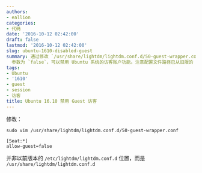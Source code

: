 ```yaml
---
authors:
- eallion
categories:
- 代码
date: '2016-10-12 02:42:00'
draft: false
lastmod: '2016-10-12 02:42:00'
slug: ubuntu-1610-disabled-guest
summary: 通过修改 `/usr/share/lightdm/lightdm.conf.d/50-guest-wrapper.conf` 文件中的 `allow-guest`
  参数为 `false`，可以禁用 Ubuntu 系统的访客账户功能。注意配置文件路径已从旧版的 `/etc/lightdm/lightdm.conf.d` 变更为新位置！
tags:
- Ubuntu
- '1610'
- guest
- session
- 访客
title: Ubuntu 16.10 禁用 Guest 访客
---
```

修改：

```
sudo vim /usr/share/lightdm/lightdm.conf.d/50-guest-wrapper.conf
```

```
[Seat:*] 
allow-guest=false
```

并非以前版本的 `/etc/lightdm/lightdm.conf.d` 位置，而是 `/usr/share/lightdm/lightdm.conf.d`